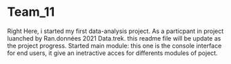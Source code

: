 # Team_11
Right Here, i started my first data-analysis project. As a particpant in project luanched by Ran.données 2021 Data.trek. this readme file will be update as the project progress.
Started main module: this one is the console interface for end users, it give an inetractive acces for differents modules of poject.
